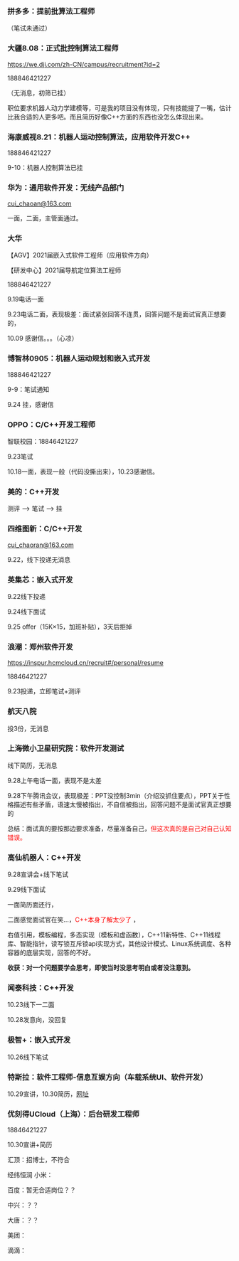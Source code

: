 ### 拼多多：提前批算法工程师

（笔试未通过）

### 大疆8.08：正式批控制算法工程师

https://we.dji.com/zh-CN/campus/recruitment?id=2

188846421227

（无消息，初筛已挂）

职位要求机器人动力学建模等，可是我的项目没有体现，只有技能提了一嘴，估计比我合适的人更多吧。而且简历好像C++方面的东西也没怎么体现出来。

### 海康威视8.21：机器人运动控制算法，应用软件开发C++

188846421227

9-10：机器人控制算法已挂



### 华为：通用软件开发：无线产品部门

cui_chaoan@163.com

一面，二面，主管面通过。



### 大华

【AGV】2021届嵌入式软件工程师（应用软件方向） 

【研发中心】2021届导航定位算法工程师 

188846421227

9.19电话一面

9.23电话二面，表现极差：面试紧张回答不连贯，回答问题不是面试官真正想要的，

10.09 感谢信。。。（心凉）

### 博智林0905：机器人运动规划和嵌入式开发

188846421227

9-9：笔试通知

9.24 挂，感谢信



### OPPO：C/C++开发工程师

智联校园：18846421227

9.23笔试

10.18一面，表现一般（代码没撕出来），10.23感谢信。



### 美的：C++开发

测评 -->  笔试 --> 挂



### 四维图新：C/C++开发

cui_chaoran@163.com

9.22，线下投递无消息



### 英集芯：嵌入式开发

9.22线下投递

9.24线下面试

9.25 offer（15K×15，加班补贴），3天后拒掉



### 浪潮：郑州软件开发

https://inspur.hcmcloud.cn/recruit#/personal/resume

18846421227

9.23投递，立即笔试+测评



### 航天八院

投3份，无消息



### 上海微小卫星研究院：软件开发测试

线下简历，无消息

9.28上午电话一面，表现不是太差

9.28下午腾讯会议，表现极差：PPT没控制3min（介绍没抓住要点），PPT关于性格描述有些矛盾，语速太慢被指出，不自信被指出，回答问题不是面试官真正想要的

总结：面试真的要按那边要求准备，尽量准备自己，<font color = red>但这次真的是自己对自己认知错误。</font> 



### 高仙机器人：C++开发

9.28宣讲会+线下笔试

9.29线下面试



一面简历面还行，

二面感觉面试官在笑...，<font color = red>C++本身了解太少了</font> ，

右值引用，模板编程，多态实现（模板和虚函数），C++11新特性、C++11线程库、智能指针，读写锁互斥锁api实现方式，其他设计模式、Linux系统调度、各种容器的底层实现，回答的不好。

**收获：对一个问题要学会思考，即使当时没思考明白或者没注意到。** 



### 闻泰科技：C++开发

10.23线下一二面

10.28发意向，没回复



### 极智+：嵌入式开发

10.26线下笔试



### 特斯拉：软件工程师-信息互娱方向（车载系统UI、软件开发）

10.29宣讲，10.30简历，[网址](https://wx955db8c0adec3487.wx.moseeker.com/m/position?candidate_source=1&keep=1&recom=vy2Sexxxxe&share_time=1603984602102&wechat_signature=ZDc4MDQ1ZjZmNGUzN2YwZGI5YjEzMjBkNGZmNTU5NDNkYWYyYjAwNg%3D%3D#1604042179583)



### 优刻得UCloud（上海）：后台研发工程师

18846421227

10.30宣讲+简历





汇顶：招博士，不符合



经纬恒润
小米：

百度：暂无合适岗位？？

中兴：？？

大唐：？？

美团：

滴滴：